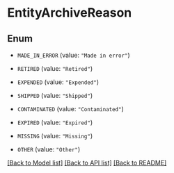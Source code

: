 # EntityArchiveReason

## Enum


* `MADE_IN_ERROR` (value: `"Made in error"`)

* `RETIRED` (value: `"Retired"`)

* `EXPENDED` (value: `"Expended"`)

* `SHIPPED` (value: `"Shipped"`)

* `CONTAMINATED` (value: `"Contaminated"`)

* `EXPIRED` (value: `"Expired"`)

* `MISSING` (value: `"Missing"`)

* `OTHER` (value: `"Other"`)


[[Back to Model list]](../README.md#documentation-for-models) [[Back to API list]](../README.md#documentation-for-api-endpoints) [[Back to README]](../README.md)



